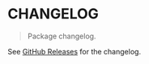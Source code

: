 # CHANGELOG

> Package changelog.

See [GitHub Releases](https://github.com/stdlib-js/number-float32-base-assert-is-same-value-zero/releases) for the changelog.